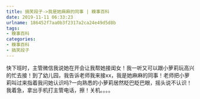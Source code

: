 ```yaml
---
title: 搞笑段子->我是她麻麻的同事 | 糗事百科
date: 2019-11-11 06:33:23
urlname: 186452f7aa0b3f2317a2ca24e49d5d8b
tags: 
- 糗事百科
categories:
- 糗事百科
- 搞笑段子
---
```

快下班时，主管微信我说她在开会让我帮她接闺女！我一听又可以跟小萝莉玩高兴的忙去接！到了幼儿园，我告诉老师我来接xx，我是她麻麻的同事！老师把小萝莉叫过来指着我问她认识吗?一向熟悉的小萝莉居然眨巴眨巴眼，摇头说不认识！我着急，拿出手机打主管电话，擦！关机。。。。


